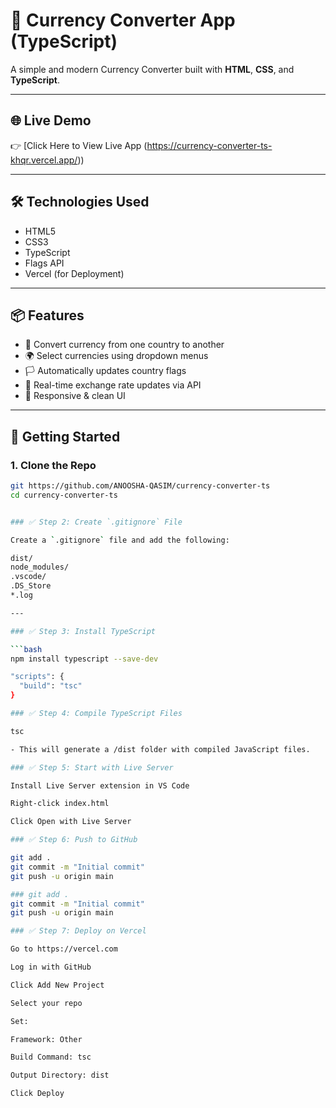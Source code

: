 # 💱 Currency Converter App (TypeScript)

A simple and modern Currency Converter built with **HTML**, **CSS**, and **TypeScript**.  

---

## 🌐 Live Demo

👉 [Click Here to View Live App
(https://currency-converter-ts-khqr.vercel.app/))

---

## 🛠️ Technologies Used

- HTML5
- CSS3
- TypeScript
- Flags API
- Vercel (for Deployment)

---

## 📦 Features

- 💱 Convert currency from one country to another
- 🌍 Select currencies using dropdown menus
- 🏳️ Automatically updates country flags
- 🔁 Real-time exchange rate updates via API
- 🎨 Responsive & clean UI

---

## 🚀 Getting Started

### 1. Clone the Repo

````bash
git https://github.com/ANOOSHA-QASIM/currency-converter-ts
cd currency-converter-ts


### ✅ Step 2: Create `.gitignore` File

Create a `.gitignore` file and add the following:

dist/
node_modules/
.vscode/
.DS_Store
*.log

---

### ✅ Step 3: Install TypeScript

```bash
npm install typescript --save-dev

"scripts": {
  "build": "tsc"
}

### ✅ Step 4: Compile TypeScript Files

tsc

- This will generate a /dist folder with compiled JavaScript files.

### ✅ Step 5: Start with Live Server

Install Live Server extension in VS Code

Right-click index.html

Click Open with Live Server

### ✅ Step 6: Push to GitHub

git add .
git commit -m "Initial commit"
git push -u origin main

### git add .
git commit -m "Initial commit"
git push -u origin main

### ✅ Step 7: Deploy on Vercel

Go to https://vercel.com

Log in with GitHub

Click Add New Project

Select your repo

Set:

Framework: Other

Build Command: tsc

Output Directory: dist

Click Deploy


